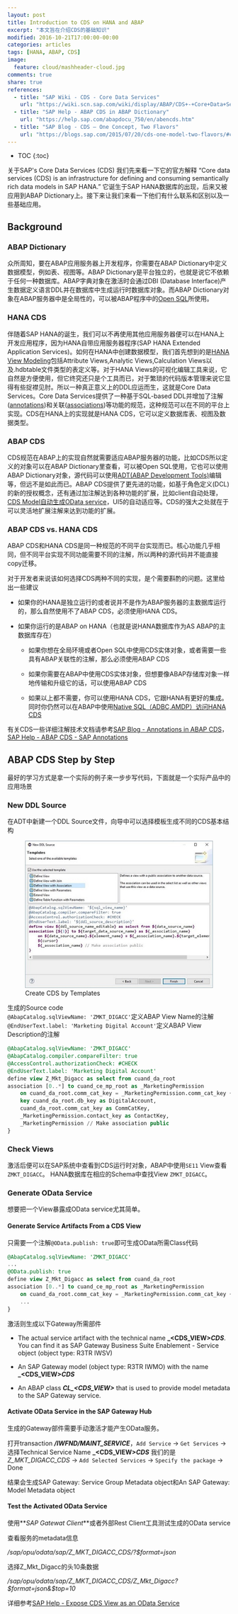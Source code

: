 ```yaml
---
layout: post
title: Introduction to CDS on HANA and ABAP
excerpt: "本文旨在介绍CDS的基础知识"
modified: 2016-10-21T17:00:00-00:00
categories: articles
tags: [HANA, ABAP, CDS]
image:
  feature: cloud/mashheader-cloud.jpg
comments: true
share: true
references:
  - title: "SAP Wiki - CDS - Core Data Services"
    url: "https://wiki.scn.sap.com/wiki/display/ABAP/CDS+-+Core+Data+Services"
  - title: "SAP Help - ABAP CDS in ABAP Dictionary"
    url: "https://help.sap.com/abapdocu_750/en/abencds.htm"
  - title: "SAP Blog - CDS – One Concept, Two Flavors"
    url: "https://blogs.sap.com/2015/07/20/cds-one-model-two-flavors/#comment-344403"
---
```


* TOC
{:toc}

关于SAP's Core Data Services (CDS) 我们先来看一下它的官方解释 “Core data services (CDS) is an infrastructure for defining and consuming semantically rich data models in SAP HANA.” 它诞生于SAP HANA数据库的出现，后来又被应用到ABAP Dictionary上。接下来让我们来看一下他们有什么联系和区别以及一些基础应用。

## Background 

### ABAP Dictionary

众所周知，要在ABAP应用服务器上开发程序，你需要在ABAP Dictionary中定义数据模型，例如表、视图等。ABAP Dictionary是平台独立的，也就是说它不依赖于任何一种数据库。ABAP字典对象在激活时会通过DBI (Database Interface)产生数据定义语言DDL并在数据库中生成运行时数据库对象。而ABAP Dictionary对象在ABAP服务器中是全局性的，可以被ABAP程序中的[Open SQL][7]所使用。

### HANA CDS

伴随着SAP HANA的诞生，我们可以不再使用其他应用服务器便可以在HANA上开发应用程序，因为HANA自带应用服务器程序(SAP HANA Extended Application Services)。如何在HANA中创建数据模型，我们首先想到的是[HANA View Modeling][8]包括Attribute Views,Analytic Views,Calculation Views以及.hdbtable文件类型的表定义等。对于HANA Views的可视化编辑工具来说，它自然是方便使用，但它终究还只是个工具而已，对于繁琐的代码版本管理来说它显得有些捉襟见肘。所以一种真正意义上的DDL应运而生，这就是Core Data Services。Core Data Services提供了一种基于SQL-based DDL并增加了注解([annotations][9])和关联([associations][10])等功能的规范，这种规范可以在不同的平台上实现。CDS在HANA上的实现就是HANA CDS，它可以定义数据库表、视图及数据类型。

### ABAP CDS

CDS规范在ABAP上的实现自然就需要适应ABAP服务器的功能，比如CDS所以定义的对象可以在ABAP Dictionary里查看，可以被Open SQL使用，它也可以使用ABAP Dictionary对象，源代码可以使用[ADT(ABAP Development Tools)][6]编辑等，但远不是如此而已。ABAP CDS提供了更先进的功能，如基于角色定义(DCL)的新的授权概念，还有通过加注解达到各种功能的扩展，比如client自动处理，[CDS Model自动生成OData service][11]，UI5的自动适应等。CDS的强大之处就在于可以灵活地扩展注解来达到功能的扩展。

### ABAP CDS vs. HANA CDS

ABAP CDS和HANA CDS是同一种规范的不同平台实现而已。核心功能几乎相同，但不同平台实现不同功能需要不同的注解，所以两种的源代码并不能直接copy迁移。

对于开发者来说该如何选择CDS两种不同的实现，是个需要斟酌的问题。这里给出一些建议

* 如果你的HANA是独立运行的或者说并不是作为ABAP服务器的主数据库运行的，那么自然使用不了ABAP CDS，必须使用HANA CDS。

* 如果你运行的是ABAP on HANA（也就是说HANA数据库作为AS ABAP的主数据库存在）
	
	* 如果你想在全局环境或者Open SQL中使用CDS实体对象，或者需要一些具有ABAP关联性的注解，那么必须使用ABAP CDS

	* 如果你需要在ABAP中使用CDS实体对象，但想要像ABAP存储库对象一样地传输和升级它的话，可以使用ABAP CDS

	* 如果以上都不需要，你可以使用HANA CDS，它跟HANA有更好的集成。同时你仍然可以在ABAP中使用[Native SQL（ADBC,AMDP）访问HANA CDS][5]

有关CDS一些详细注解技术文档请参考[SAP Blog - Annotations in ABAP CDS][2]， [SAP Help - ABAP CDS - SAP Annotations][3]


## ABAP CDS Step by Step

最好的学习方式是拿一个实际的例子来一步步写代码，下面就是一个实际产品中的应用场景

### New DDL Source

在ADT中新建一个DDL Source文件，向导中可以选择模板生成不同的CDS基本结构

<figure class="center">
	<img src="/images/abap/new-cds-template.jpg" alt="Create CDS by Templates">
	<figcaption>Create CDS by Templates</figcaption>
</figure>

生成的Source code<br/>
`@AbapCatalog.sqlViewName: 'ZMKT_DIGACC'`定义ABAP View Name的注解<br/>
`@EndUserText.label: 'Marketing Digital Account'`定义ABAP View Description的注解


```sql
@AbapCatalog.sqlViewName: 'ZMKT_DIGACC'
@AbapCatalog.compiler.compareFilter: true
@AccessControl.authorizationCheck: #CHECK
@EndUserText.label: 'Marketing Digital Account'
define view Z_Mkt_Digacc as select from cuand_da_root
association [0..*] to cuand_ce_mp_root as _MarketingPermission
    on cuand_da_root.comm_cat_key = _MarketingPermission.comm_cat_key {
    key cuand_da_root.db_key as DigitalAccount,
    cuand_da_root.comm_cat_key as CommCatKey,
    _MarketingPermission.contact_key as ContactKey,
    _MarketingPermission // Make association public
}
```

### Check Views

激活后便可以在SAP系统中查看到CDS运行时对象，ABAP中使用`SE11` View查看`ZMKT_DIGACC`。
HANA数据库在相应的Schema中查找View `ZMKT_DIGACC`。

### Generate OData Service

想要把一个View暴露成OData service尤其简单。

#### Generate Service Artifacts From a CDS View

只需要一个注解`@OData.publish: true`即可生成OData所需Class代码

```sql
@AbapCatalog.sqlViewName: 'ZMKT_DIGACC'
...
@OData.publish: true
define view Z_Mkt_Digacc as select from cuand_da_root
association [0..*] to cuand_ce_mp_root as _MarketingPermission
    on cuand_da_root.comm_cat_key = _MarketingPermission.comm_cat_key {
    ...
}
```

激活则生成以下Gateway所需部件

* The actual service artifact with the technical name **_\<CDS_VIEW\>_CDS_**. You can find it as SAP Gateway Business Suite Enablement - Service object (object type: R3TR IWSV)

* An SAP Gateway model (object type: R3TR IWMO) with the name **_\<CDS_VIEW\>_CDS_**

* An ABAP class **_CL\_\<CDS_VIEW\>_** that is used to provide model metadata to the SAP Gateway service.

#### Activate OData Service in the SAP Gateway Hub

生成的Gateway部件需要手动激活才能产生OData服务。

打开transaction **_/IWFND/MAINT_SERVICE_**，`Add Service` -> `Get Services` -> 选择Technical Service Name **_\<CDS_VIEW\>_CDS_** 我们的是 *Z_MKT_DIGACC_CDS* -> `Add Selected Services` -> `Specify the package` -> Done

结果会生成SAP Gateway: Service Group Metadata object和An SAP Gateway: Model Metadata object

#### Test the Activated OData Service

使用**_SAP Gatewat Client_**或者外部Rest Client工具测试生成的OData service

查看服务的metadata信息

_/sap/opu/odata/sap/Z_MKT_DIGACC_CDS/?$format=json_

选择Z_Mkt_Digacc的头10条数据

_/sap/opu/odata/sap/Z_MKT_DIGACC_CDS/Z_Mkt_Digacc?$format=json&$top=10_

详细参考[SAP Help - Expose CDS View as an OData Service][4]



[1]:https://blogs.sap.com/2015/07/20/cds-one-model-two-flavors/#comment-344403
[2]:https://blogs.sap.com/2015/11/13/abap-news-for-release-750-annotations-in-abap-cds/
[3]:http://help.sap.com/abapdocu_750/en/index.htm?file=abencds_annotations_sap.htm
[4]:http://help.sap.com/saphelp_nw75/helpdata/en/79/cb3bf4eafd4af9b39bc6842e5be8bd/content.htm
[5]:/articles/abap-development-for-sap-hana/
[6]:https://tools.hana.ondemand.com/#abap
[7]:https://help.sap.com/saphelp_nw70/helpdata/en/fc/eb3969358411d1829f0000e829fbfe/content.htm
[8]:http://help.sap.com/hana/SAP_HANA_Modeling_Guide_for_SAP_HANA_Studio_en.pdf
[9]:https://help.sap.com/saphelp_hanaplatform/helpdata/en/82/17aac86d9748d8b034797ecc8065b6/content.htm
[10]:https://help.sap.com/saphelp_hanaplatform/helpdata/en/10/fadeb42a7a4717982de96eee0e26be/content.htm
[11]:https://help.sap.com/saphelp_nw75/helpdata/en/79/cb3bf4eafd4af9b39bc6842e5be8bd/content.htm
[12]:https://blogs.sap.com/2015/04/20/creating-odata-services-out-of-cds-views/
